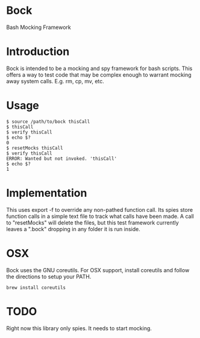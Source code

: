 Bock
=========

Bash Mocking Framework

Introduction
==============

Bock is intended to be a mocking and spy framework for bash scripts. This offers a
way to test code that may be complex enough to warrant mocking away system calls.
E.g. rm, cp, mv, etc.

Usage
=====
    $ source /path/to/bock thisCall
    $ thisCall
    $ verify thisCall
    $ echo $?
    0
    $ resetMocks thisCall
    $ verify thisCall
    ERROR: Wanted but not invoked. 'thisCall'
    $ echo $?
    1

Implementation
==============
This uses export -f to override any non-pathed function call. Its spies store
function calls in a simple text file to track what calls have been made.
A call to "resetMocks" will delete the files, but this test framework currently
leaves a ".bock" dropping in any folder it is run inside.

OSX
===
Bock uses the GNU coreutils. For OSX support, install coreutils and follow the directions to setup your PATH.

    brew install coreutils

TODO
====
Right now this library only spies. It needs to start mocking.

